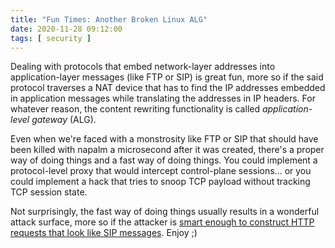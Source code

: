 ```yaml
---
title: "Fun Times: Another Broken Linux ALG"
date: 2020-11-28 09:12:00
tags: [ security ]
---
```

Dealing with protocols that embed network-layer addresses into application-layer messages (like FTP or SIP) is great fun, more so if the said protocol traverses a NAT device that has to find the IP addresses embedded in application messages while translating the addresses in IP headers. For whatever reason, the content rewriting functionality is called *application-level gateway* (ALG).

Even when we're faced with a monstrosity like FTP or SIP that should have been killed with napalm a microsecond after it was created, there's a proper way of doing things and a fast way of doing things. You could implement a protocol-level proxy that would intercept control-plane sessions... or you could implement a hack that tries to snoop TCP payload without tracking TCP session state.

Not surprisingly, the fast way of doing things usually results in a wonderful attack surface, more so if the attacker is [smart enough to construct HTTP requests that look like SIP messages](https://github.com/samyk/slipstream). Enjoy ;)
